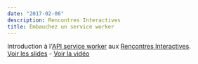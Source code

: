 ```yaml
---
date: "2017-02-06"
description: Rencontres Interactives
title: Embauchez un service worker
---
```


Introduction à l'[API service worker](https://developer.mozilla.org/fr/docs/Web/API/Service_Worker_API) aux [Rencontres Interactives](http://rencontres-interactives.net/).    
[Voir les slides](http://slides.com/alexisjanvier-1/embaucher-un-service-worker) - [Voir la vidéo](https://www.youtube.com/watch?v=fgUYYV6Vvbc)
